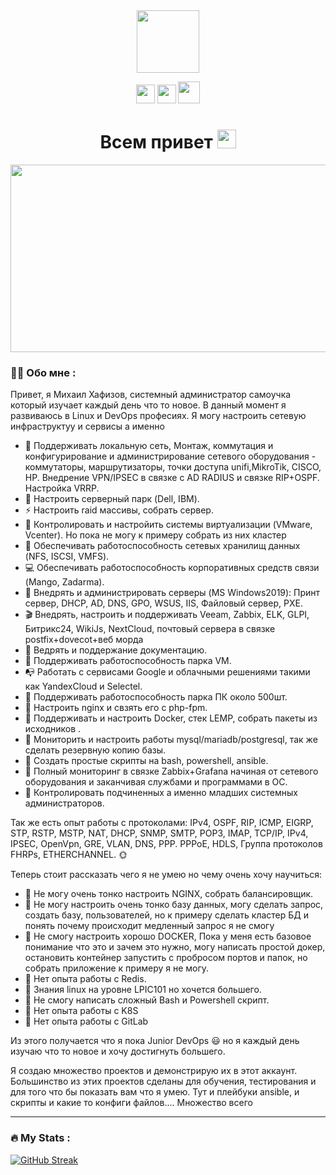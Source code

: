 
<div id="header" align="center">
<img src="https://media.giphy.com/media/M9gbBd9nbDrOTu1Mqx/giphy.gif" width="100"/>
 
<a href="https://vk.com/mikhailkhafizov"><img src="https://user-images.githubusercontent.com/49908108/185144333-f77322bf-a673-4ca1-b07b-1579148540cd.png" width="30" height="30" /></a>
<a href="https://t.me/griboedovskie"><img src="https://e7.pngegg.com/pngimages/98/1001/png-clipart-computer-icons-scalable-graphics-blue-youtube-icon-ico-computer-icons-telegram.png" width="30" height="30" /></a>
<a href="https://www.instagram.com/mikhailbelenoksov"><img src="https://icons-for-free.com/iconfiles/png/512/instagram+icon-1320168276654160044.png" width="35" height="35" /></a>
</div>

<div id="header" align="center"><h1>
  Всем привет
  <img src="https://media.giphy.com/media/hvRJCLFzcasrR4ia7z/giphy.gif" width="30px"/>
</h1></div>

<div align="center">
  <img src="https://media.giphy.com/media/dWesBcTLavkZuG35MI/giphy.gif" width="600" height="300"/>
</div>

### :woman_technologist: Обо мне :

Привет, я Михаил Хафизов, системный администратор самоучка который изучает каждый день что то новое.
В данный момент я развиваюсь в Linux и DevOps професиях. 
Я могу настроить сетевую инфраструктуу и сервисы а именно 
- :telescope: Поддерживать локальную сеть, Монтаж, коммутация и конфигурирование и администрирование сетевого оборудования - коммутаторы, маршрутизаторы, точки доступа unifi,MikroTik, CISCO, HP. Внедрение VPN/IPSEC в связке с AD RADIUS и связке RIP+OSPF. Настройка VRRP.
- :seedling: Настроить серверный парк (Dell, IBM).
- :zap: Настроить raid массивы, собрать сервер.
- :leaves: Контролировать и настройить системы виртуализации (VMware, Vcenter). Но пока не могу к примеру собрать из них кластер 
- :tada: Обеспечивать работоспособность сетевых хранилищ данных (NFS, ISCSI, VMFS).
- :computer: Обеспечивать работоспособность корпоративных средств связи (Mango, Zadarma).
- :balloon: Внедрять и администрировать серверы (MS Windows2019): Принт сервер, DHCP, AD, DNS, GPO, WSUS, IIS, Файловый сервер, PXE.
- :clapper: Внедрять, настроить и поддерживать Veeam, Zabbix, ELK, GLPI, Битрикс24, WikiJs, NextCloud, почтовый сервера в связке postfix+dovecot+веб морда
- :bullettrain_side: Ведрять и поддержание документацию.
- :pouch: Поддерживать работоспособность парка VM.
- :mailbox_with_no_mail: Работать с сервисами Google и облачными решениями такими как YandexCloud и Selectel.
- :postal_horn: Поддерживать работоспособность парка ПК около 500шт.
- :nut_and_bolt: Настроить nginx и свзять его с php-fpm.
- :wrench: Поддерживать и настроить Docker, стек LEMP, собрать пакеты из исходников .
- :hammer: Мониторить и настроить работы mysql/mariadb/postgresql, так же сделать резервную копию базы.
- :satellite: Создать простые скрипты на bash, powershell, ansible.
- :closed_umbrella: Полный мониторинг в связке Zabbix+Grafana начиная от сетевого оборудования и заканчивая службами и программами в OC.
- :pencil: Контролировать подчиненных а именно младших системных администраторов.

Так же есть опыт работы с протоколами: IPv4, OSPF, RIP, ICMP, EIGRP, STP, RSTP, MSTP, NAT, DHCP, SNMP, SMTP, POP3, IMAP, TCP/IP, IPv4, IPSEC, OpenVpn, GRE, VLAN, DNS, PPP. PPPoE, HDLS, Группа протоколов FHRPs, ETHERCHANNEL. :sun_with_face:

Теперь стоит рассказать чего я не умею но чему очень хочу научиться:
- :deciduous_tree: Не могу очень тонко настроить NGINX, собрать балансировщик.
- :deciduous_tree: Не могу настроить очень тонко базу данных, могу сделать запрос, создать базу, пользователей, но к примеру сделать кластер БД и понять почему происходит медленный запрос я не смогу
- :deciduous_tree: Не смогу настроить хорошо DOCKER, Пока у меня есть базовое понимание что это и зачем это нужно, могу написать простой докер, остановить контейнер запустить  с пробросом портов и папок, но собрать приложение к примеру я не могу.
- :deciduous_tree: Нет опыта работы с Redis.
- :deciduous_tree: Знания linux на уровне LPIC101 но хочется большего.
- :deciduous_tree: Не смогу написать сложный Bash и Powershell скрипт.
- :deciduous_tree: Нет опыта работы с K8S
- :deciduous_tree: Нет опыта работы с GitLab
 
Из этого получается что я пока Junior DevOps :smiley: но я каждый день изучаю что то новое и хочу достигнуть большего.
 
Я создаю множество проектов и демонстрирую их в этот аккаунт. 
Большинство из этих проектов сделаны для обучения, тестирования и для того что бы показать вам что я умею. Тут и плейбуки ansible, и скрипты и какие то конфиги файлов.... Множество всего

---

### :fire: My Stats :
[![GitHub Streak](http://github-readme-streak-stats.herokuapp.com?user=mikhail009&theme=dark&background=000000)](https://git.io/streak-stats)

